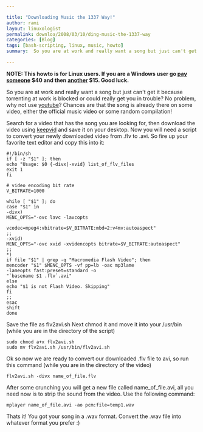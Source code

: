 ```yaml
---

title: "Downloading Music the 1337 Way!"
author: rami
layout: linuxologist
permalink: downloa/2008/03/10/ding-music-the-1337-way
categories: [Blog]
tags: [bash-scripting, linux, music, howto]
summary:  So you are at work and really want a song but just can't get it because torrenting at work is blocked or could really get you in trouble? No problem, why not use [youtube](http://youtube.com)? Chances are that the song is already there on some video, either the official music video or some random compilation!

---
```


**NOTE: This howto is for Linux users. If you are a Windows user go [pay someone](http://www.flvsoft.com/flv_to_video/purchase.html) $40 and then [another](http://www.avi2divx.com/extract-audio.htm) $15. Good luck.**


So you are at work and really want a song but just can't get it because torrenting at work is blocked or could really get you in trouble? No problem, why not use [youtube](http://youtube.com)? Chances are that the song is already there on some video, either the official music video or some random compilation!

Search for a video that has the song you are looking for, then download the video using [keepvid](http://keepvid.com) and save it on your desktop. Now you will need a script to convert your newly downloaded video from .flv to .avi. So fire up your favorite text editor and copy this into it:

    #!/bin/sh  
    if [ -z "$1" ]; then
    echo "Usage: $0 {-divx|-xvid} list_of_flv_files 
    exit 1 
    fi

    # video encoding bit rate  
    V_BITRATE=1000

    while [ "$1" ]; do 
    case "$1" in 
    -divx) 
    MENC_OPTS="-ovc lavc -lavcopts 

    vcodec=mpeg4:vbitrate=$V_BITRATE:mbd=2:v4mv:autoaspect" 
    ;; 
    -xvid) 
    MENC_OPTS="-ovc xvid -xvidencopts bitrate=$V_BITRATE:autoaspect"
    ;;
    *)
    if file "$1" | grep -q "Macromedia Flash Video"; then
    mencoder "$1" $MENC_OPTS -vf pp=lb -oac mp3lame
    -lameopts fast:preset=standard -o
    "`basename $1 .flv`.avi"
    else
    echo "$1 is not Flash Video. Skipping"
    fi
    ;;
    esac
    shift
    done

Save the file as flv2avi.sh Next chmod it and move it into your /usr/bin (while you are in the directory of the script)
 
    sudo chmod a+x flv2avi.sh
    sudo mv flv2avi.sh /usr/bin/flv2avi.sh

Ok so now we are ready to convert our downloaded .flv file to avi, so run this command (while you are in the directory of the video)

    flv2avi.sh -divx name_of_file.flv

After some crunching you will get a new file called name_of_file.avi, all you need now is to strip the sound from the video. Use the following command:

    mplayer name_of_file.avi -ao pcm:file=temp1.wav 

Thats it! You got your song in a .wav format. Convert the .wav file into whatever format you prefer :)
